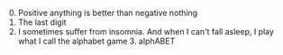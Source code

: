  0. Positive anything is better than negative nothing 
  1. The last digit
   2. I sometimes suffer from insomnia. And when I can't fall asleep, I play what I call the alphabet game
    3. alphABET 
